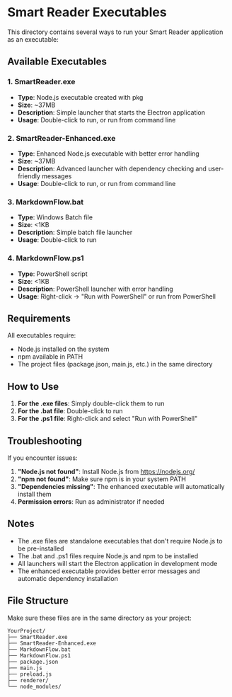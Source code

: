 # Smart Reader Executables

This directory contains several ways to run your Smart Reader application as an executable:

## Available Executables

### 1. SmartReader.exe
- **Type**: Node.js executable created with pkg
- **Size**: ~37MB
- **Description**: Simple launcher that starts the Electron application
- **Usage**: Double-click to run, or run from command line

### 2. SmartReader-Enhanced.exe
- **Type**: Enhanced Node.js executable with better error handling
- **Size**: ~37MB
- **Description**: Advanced launcher with dependency checking and user-friendly messages
- **Usage**: Double-click to run, or run from command line

### 3. MarkdownFlow.bat
- **Type**: Windows Batch file
- **Size**: <1KB
- **Description**: Simple batch file launcher
- **Usage**: Double-click to run

### 4. MarkdownFlow.ps1
- **Type**: PowerShell script
- **Size**: <1KB
- **Description**: PowerShell launcher with error handling
- **Usage**: Right-click → "Run with PowerShell" or run from PowerShell

## Requirements

All executables require:
- Node.js installed on the system
- npm available in PATH
- The project files (package.json, main.js, etc.) in the same directory

## How to Use

1. **For the .exe files**: Simply double-click them to run
2. **For the .bat file**: Double-click to run
3. **For the .ps1 file**: Right-click and select "Run with PowerShell"

## Troubleshooting

If you encounter issues:

1. **"Node.js not found"**: Install Node.js from https://nodejs.org/
2. **"npm not found"**: Make sure npm is in your system PATH
3. **"Dependencies missing"**: The enhanced executable will automatically install them
4. **Permission errors**: Run as administrator if needed

## Notes

- The .exe files are standalone executables that don't require Node.js to be pre-installed
- The .bat and .ps1 files require Node.js and npm to be installed
- All launchers will start the Electron application in development mode
- The enhanced executable provides better error messages and automatic dependency installation

## File Structure

Make sure these files are in the same directory as your project:
```
YourProject/
├── SmartReader.exe
├── SmartReader-Enhanced.exe
├── MarkdownFlow.bat
├── MarkdownFlow.ps1
├── package.json
├── main.js
├── preload.js
├── renderer/
└── node_modules/
```
